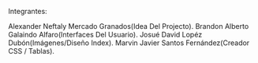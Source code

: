 Integrantes:

Alexander Neftaly Mercado Granados(Idea Del Projecto).
Brandon Alberto Galaindo Alfaro(Interfaces Del Usuario).
Josué David Lopéz Dubón(Imágenes/Diseño Index).
Marvin Javier Santos Fernández(Creador CSS / Tablas).
